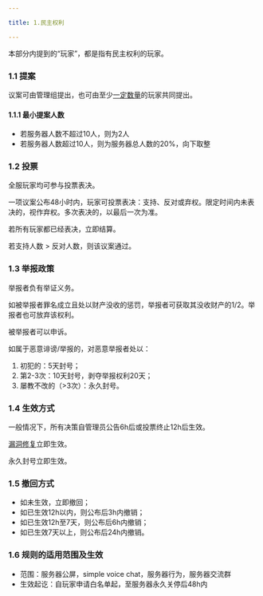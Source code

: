 ```yaml
---

title: 1.民主权利

---
```


本部分内提到的“玩家”，都是指有民主权利的玩家。

### 1.1 提案

议案可由管理组提出，也可由至少[一定数量](#111-最小提案人数)的玩家共同提出。

#### 1.1.1 最小提案人数

- 若服务器人数不超过10人，则为2人
- 若服务器人数超过10人，则为服务器总人数的20%，向下取整

### 1.2 投票

全服玩家均可参与投票表决。

一项议案公布48小时内，玩家可投票表决：支持、反对或弃权。限定时间内未表决的，视作弃权。多次表决的，以最后一次为准。

若所有玩家都已经表决，立即结算。

若支持人数 > 反对人数，则该议案通过。

### 1.3 举报政策

举报者负有举证义务。

如被举报者罪名成立且处以财产没收的惩罚，举报者可获取其没收财产的1/2。举报者也可放弃该权利。

被举报者可以申诉。

如属于恶意诽谤/举报的，对恶意举报者处以：

1. 初犯的：5天封号；
2. 第2-3次：10天封号，剥夺举报权利20天；
3. 屡教不改的（>3次）：永久封号。

### 1.4 生效方式

一般情况下，所有决策自管理员公告6h后或投票终止12h后生效。

[漏洞修复](/规则（详细版）/2修改/#漏洞修复)立即生效。

永久封号立即生效。

### 1.5 撤回方式

- 如未生效，立即撤回；
- 如已生效12h以内，则公布后3h内撤销；
- 如已生效12h至7天，则公布后6h内撤销；
- 如已生效7天以上，则公布后24h内撤销。

### 1.6 规则的适用范围及生效

- 范围：服务器公屏，simple voice chat，服务器行为，服务器交流群
- 生效起讫：自玩家申请白名单起，至服务器永久关停后48h内